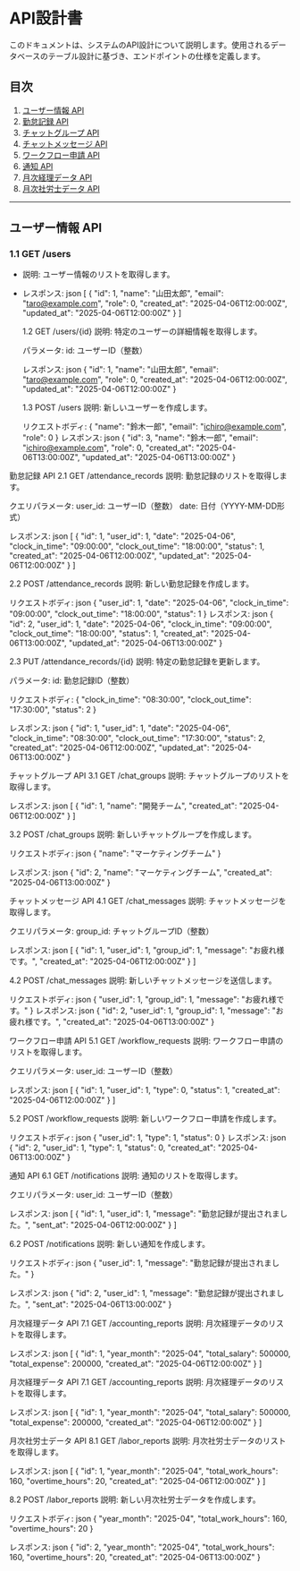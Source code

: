 # API設計書

このドキュメントは、システムのAPI設計について説明します。使用されるデータベースのテーブル設計に基づき、エンドポイントの仕様を定義します。

## 目次

1. [ユーザー情報 API](#ユーザー情報-api)
2. [勤怠記録 API](#勤怠記録-api)
3. [チャットグループ API](#チャットグループ-api)
4. [チャットメッセージ API](#チャットメッセージ-api)
5. [ワークフロー申請 API](#ワークフロー申請-api)
6. [通知 API](#通知-api)
7. [月次経理データ API](#月次経理データ-api)
8. [月次社労士データ API](#月次社労士データ-api)

---

## ユーザー情報 API

### 1.1 GET /users

- 説明: ユーザー情報のリストを取得します。
- レスポンス: json
  [
    {
      "id": 1,
      "name": "山田太郎",
      "email": "taro@example.com",
      "role": 0,
      "created_at": "2025-04-06T12:00:00Z",
      "updated_at": "2025-04-06T12:00:00Z"
    }
  ]

  1.2 GET /users/{id}
  説明: 特定のユーザーの詳細情報を取得します。

  パラメータ:
  id: ユーザーID（整数）

  レスポンス: json
  {
    "id": 1,
    "name": "山田太郎",
    "email": "taro@example.com",
    "role": 0,
    "created_at": "2025-04-06T12:00:00Z",
    "updated_at": "2025-04-06T12:00:00Z"
  }

  1.3 POST /users
  説明: 新しいユーザーを作成します。

  リクエストボディ:
  {
    "name": "鈴木一郎",
    "email": "ichiro@example.com",
    "role": 0
  }
  レスポンス: json
  {
    "id": 3,
    "name": "鈴木一郎",
    "email": "ichiro@example.com",
    "role": 0,
    "created_at": "2025-04-06T13:00:00Z",
    "updated_at": "2025-04-06T13:00:00Z"
  }

勤怠記録 API
2.1 GET /attendance_records
説明: 勤怠記録のリストを取得します。

クエリパラメータ:
user_id: ユーザーID（整数）
date: 日付（YYYY-MM-DD形式）

レスポンス: json
[
  {
    "id": 1,
    "user_id": 1,
    "date": "2025-04-06",
    "clock_in_time": "09:00:00",
    "clock_out_time": "18:00:00",
    "status": 1,
    "created_at": "2025-04-06T12:00:00Z",
    "updated_at": "2025-04-06T12:00:00Z"
  }
]

2.2 POST /attendance_records
説明: 新しい勤怠記録を作成します。

リクエストボディ: json
{
  "user_id": 1,
  "date": "2025-04-06",
  "clock_in_time": "09:00:00",
  "clock_out_time": "18:00:00",
  "status": 1
}
レスポンス: json
{
  "id": 2,
  "user_id": 1,
  "date": "2025-04-06",
  "clock_in_time": "09:00:00",
  "clock_out_time": "18:00:00",
  "status": 1,
  "created_at": "2025-04-06T13:00:00Z",
  "updated_at": "2025-04-06T13:00:00Z"
}

2.3 PUT /attendance_records/{id}
説明: 特定の勤怠記録を更新します。

パラメータ:
id: 勤怠記録ID（整数）

リクエストボディ:
{
  "clock_in_time": "08:30:00",
  "clock_out_time": "17:30:00",
  "status": 2
}

レスポンス: json
{
  "id": 1,
  "user_id": 1,
  "date": "2025-04-06",
  "clock_in_time": "08:30:00",
  "clock_out_time": "17:30:00",
  "status": 2,
  "created_at": "2025-04-06T12:00:00Z",
  "updated_at": "2025-04-06T13:00:00Z"
}

チャットグループ API
3.1 GET /chat_groups
説明: チャットグループのリストを取得します。

レスポンス: json
[
  {
    "id": 1,
    "name": "開発チーム",
    "created_at": "2025-04-06T12:00:00Z"
  }
]

3.2 POST /chat_groups
説明: 新しいチャットグループを作成します。

リクエストボディ: json
{
  "name": "マーケティングチーム"
}

レスポンス: json
{
  "id": 2,
  "name": "マーケティングチーム",
  "created_at": "2025-04-06T13:00:00Z"
}

チャットメッセージ API
4.1 GET /chat_messages
説明: チャットメッセージを取得します。

クエリパラメータ:
group_id: チャットグループID（整数）

レスポンス: json
[
  {
    "id": 1,
    "user_id": 1,
    "group_id": 1,
    "message": "お疲れ様です。",
    "created_at": "2025-04-06T12:00:00Z"
  }
]

4.2 POST /chat_messages
説明: 新しいチャットメッセージを送信します。

リクエストボディ: json
{
  "user_id": 1,
  "group_id": 1,
  "message": "お疲れ様です。"
}
レスポンス: json
{
  "id": 2,
  "user_id": 1,
  "group_id": 1,
  "message": "お疲れ様です。",
  "created_at": "2025-04-06T13:00:00Z"
}

ワークフロー申請 API
5.1 GET /workflow_requests
説明: ワークフロー申請のリストを取得します。

クエリパラメータ:
user_id: ユーザーID（整数）

レスポンス: json
[
  {
    "id": 1,
    "user_id": 1,
    "type": 0,
    "status": 1,
    "created_at": "2025-04-06T12:00:00Z"
  }
]

5.2 POST /workflow_requests
説明: 新しいワークフロー申請を作成します。

リクエストボディ: json
{
  "user_id": 1,
  "type": 1,
  "status": 0
}
レスポンス: json
{
  "id": 2,
  "user_id": 1,
  "type": 1,
  "status": 0,
  "created_at": "2025-04-06T13:00:00Z"
}

通知 API
6.1 GET /notifications
説明: 通知のリストを取得します。

クエリパラメータ:
user_id: ユーザーID（整数）

レスポンス: json
[
  {
    "id": 1,
    "user_id": 1,
    "message": "勤怠記録が提出されました。",
    "sent_at": "2025-04-06T12:00:00Z"
  }
]

6.2 POST /notifications
説明: 新しい通知を作成します。

リクエストボディ: json
{
  "user_id": 1,
  "message": "勤怠記録が提出されました。"
}

レスポンス: json
{
  "id": 2,
  "user_id": 1,
  "message": "勤怠記録が提出されました。",
  "sent_at": "2025-04-06T13:00:00Z"
}

月次経理データ API
7.1 GET /accounting_reports
説明: 月次経理データのリストを取得します。

レスポンス: json
[
  {
    "id": 1,
    "year_month": "2025-04",
    "total_salary": 500000,
    "total_expense": 200000,
    "created_at": "2025-04-06T12:00:00Z"
  }
]

月次経理データ API
7.1 GET /accounting_reports
説明: 月次経理データのリストを取得します。

レスポンス: json
[
  {
    "id": 1,
    "year_month": "2025-04",
    "total_salary": 500000,
    "total_expense": 200000,
    "created_at": "2025-04-06T12:00:00Z"
  }
]

月次社労士データ API
8.1 GET /labor_reports
説明: 月次社労士データのリストを取得します。

レスポンス: json
[
  {
    "id": 1,
    "year_month": "2025-04",
    "total_work_hours": 160,
    "overtime_hours": 20,
    "created_at": "2025-04-06T12:00:00Z"
  }
]

8.2 POST /labor_reports
説明: 新しい月次社労士データを作成します。

リクエストボディ: json
{
  "year_month": "2025-04",
  "total_work_hours": 160,
  "overtime_hours": 20
}

レスポンス: json
{
  "id": 2,
  "year_month": "2025-04",
  "total_work_hours": 160,
  "overtime_hours": 20,
  "created_at": "2025-04-06T13:00:00Z"
}
